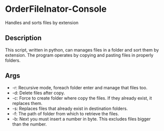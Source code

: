 # OrderFileInator-Console
Handles and sorts files by extension

## Description
This script, written in python, can manages files in a folder and sort them by extension.
The program operates by copying and pasting files in properly folders.

## Args
- -r: Recursive mode, foreach folder enter and manage that files too.
- -d: Delete files after copy.
- -c: Force to create folder where copy the files. If they already exist, it replaces them.
- -s: Replaces files that already exist in destination folders.
- -f: The path of folder from which to retrieve the files.
- -b: Next you must insert a number in byte. This excludes files bigger than the number.

